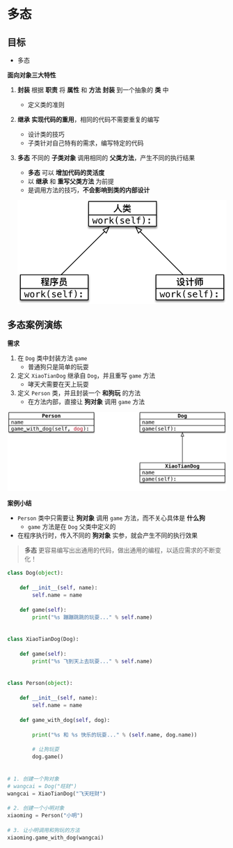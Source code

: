 # 多态

## 目标

* 多态

**面向对象三大特性**

1. **封装** 根据 **职责** 将 **属性** 和 **方法** **封装** 到一个抽象的 **类** 中
    * 定义类的准则 
2. **继承** **实现代码的重用**，相同的代码不需要重复的编写
    * 设计类的技巧 
    * 子类针对自己特有的需求，编写特定的代码
3. **多态** 不同的 **子类对象** 调用相同的 **父类方法**，产生不同的执行结果
    * **多态** 可以 **增加代码的灵活度**
    * 以 **继承** 和 **重写父类方法** 为前提
    * 是调用方法的技巧，**不会影响到类的内部设计**

    ![016_多态示意图](media/15012536156932/016_多态示意图.png)

## 多态案例演练

**需求**

1. 在 `Dog` 类中封装方法 `game`
    * 普通狗只是简单的玩耍
2. 定义 `XiaoTianDog` 继承自 `Dog`，并且重写 `game` 方法
    * 哮天犬需要在天上玩耍
3. 定义 `Person` 类，并且封装一个 **和狗玩** 的方法
    * 在方法内部，直接让 **狗对象** 调用 `game` 方法

![016_多态](media/15012536156932/016_多态.png)

**案例小结**

* `Person` 类中只需要让 **狗对象** 调用 `game` 方法，而不关心具体是 **什么狗**
    * `game` 方法是在 `Dog` 父类中定义的
* 在程序执行时，传入不同的 **狗对象** 实参，就会产生不同的执行效果

> **多态** 更容易编写出出通用的代码，做出通用的编程，以适应需求的不断变化！

```python
class Dog(object):

    def __init__(self, name):
        self.name = name

    def game(self):
        print("%s 蹦蹦跳跳的玩耍..." % self.name)


class XiaoTianDog(Dog):

    def game(self):
        print("%s 飞到天上去玩耍..." % self.name)


class Person(object):

    def __init__(self, name):
        self.name = name

    def game_with_dog(self, dog):

        print("%s 和 %s 快乐的玩耍..." % (self.name, dog.name))

        # 让狗玩耍
        dog.game()


# 1. 创建一个狗对象
# wangcai = Dog("旺财")
wangcai = XiaoTianDog("飞天旺财")

# 2. 创建一个小明对象
xiaoming = Person("小明")

# 3. 让小明调用和狗玩的方法
xiaoming.game_with_dog(wangcai)
```

